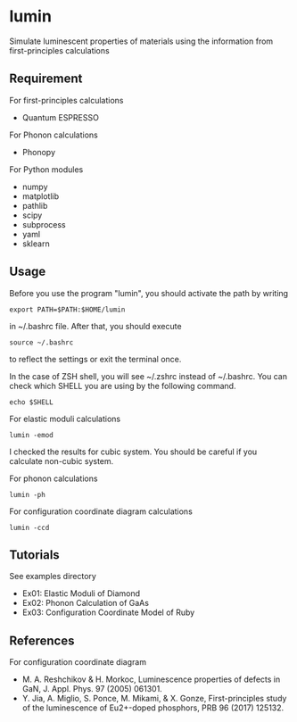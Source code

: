 # lumin
Simulate luminescent properties of materials using the information from first-principles calculations

## Requirement
For first-principles calculations
- Quantum ESPRESSO

For Phonon calculations
- Phonopy

For Python modules
- numpy
- matplotlib
- pathlib
- scipy
- subprocess
- yaml
- sklearn

## Usage
Before you use the program "lumin", you should activate the path by writing
```shell-session
export PATH=$PATH:$HOME/lumin
```
in ~/.bashrc file. 
After that, you should execute
```shell-session
source ~/.bashrc
```
to reflect the settings or exit the terminal once.

In the case of ZSH shell, you will see ~/.zshrc instead of ~/.bashrc.
You can check which SHELL you are using by the following command.
```shell-session
echo $SHELL
```

For elastic moduli calculations
```shell-session
lumin -emod
```

I checked the results for cubic system.
You should be careful if you calculate non-cubic system.

For phonon calculations
```shell-session
lumin -ph
```

For configuration coordinate diagram calculations
```shell-session
lumin -ccd
```

## Tutorials
See examples directory
- Ex01: Elastic Moduli of Diamond
- Ex02: Phonon Calculation of GaAs
- Ex03: Configuration Coordinate Model of Ruby

## References
For configuration coordinate diagram
- M. A. Reshchikov & H. Morkoc, Luminescence properties of defects in GaN, J. Appl. Phys. 97 (2005) 061301.
- Y. Jia, A. Miglio, S. Ponce, M. Mikami, & X. Gonze, First-principles study of the luminescence of Eu2+-doped phosphors, PRB 96 (2017) 125132.